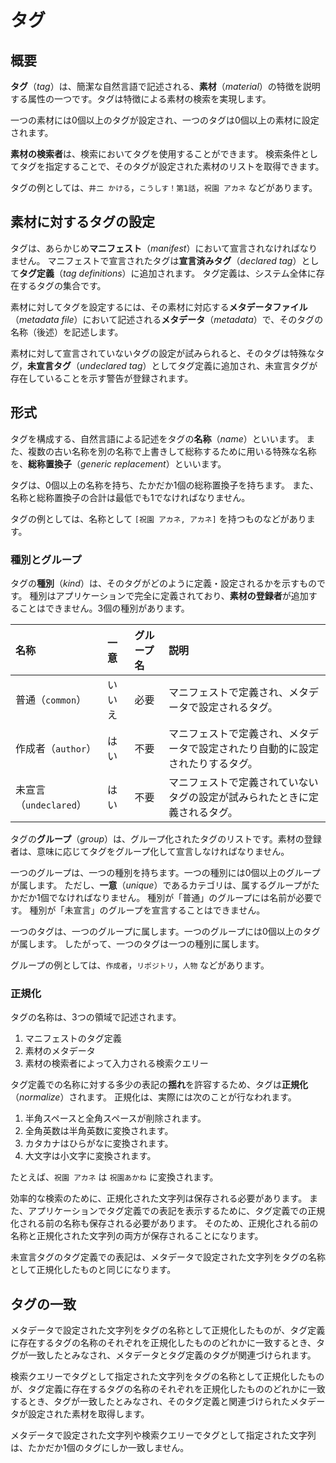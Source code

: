 # タグ

## 概要

**タグ**（*tag*）は、簡潔な自然言語で記述される、**素材**（*material*）の特徴を説明する属性の一つです。タグは特徴による素材の検索を実現します。

一つの素材には0個以上のタグが設定され、一つのタグは0個以上の素材に設定されます。

**素材の検索者**は、検索においてタグを使用することができます。
検索条件としてタグを指定することで、そのタグが設定された素材のリストを取得できます。

タグの例としては、`井二 かける`，`こうしす！第1話`，`祝園 アカネ` などがあります。

## 素材に対するタグの設定

タグは、あらかじめ**マニフェスト**（*manifest*）において宣言されなければなりません。
マニフェストで宣言されたタグは**宣言済みタグ**（*declared tag*）として**タグ定義**（*tag definitions*）に追加されます。
タグ定義は、システム全体に存在するタグの集合です。

素材に対してタグを設定するには、その素材に対応する**メタデータファイル**（*metadata file*）において記述される**メタデータ**（*metadata*）で、そのタグの名称（後述）を記述します。

素材に対して宣言されていないタグの設定が試みられると、そのタグは特殊なタグ，**未宣言タグ**（*undeclared tag*）としてタグ定義に追加され、未宣言タグが存在していることを示す警告が登録されます。

## 形式

タグを構成する、自然言語による記述をタグの**名称**（*name*）といいます。
また、複数の古い名称を別の名称で上書きして総称するために用いる特殊な名称を、**総称置換子**（*generic replacement*）といいます。

タグは、0個以上の名称を持ち、たかだか1個の総称置換子を持ちます。
また、名称と総称置換子の合計は最低でも1でなければなりません。

タグの例としては、名称として `[祝園 アカネ, アカネ]` を持つものなどがあります。

### 種別とグループ

タグの**種別**（*kind*）は、そのタグがどのように定義・設定されるかを示すものです。
種別はアプリケーションで完全に定義されており、**素材の登録者**が追加することはできません。3個の種別があります。

|名称                  |一意  |グループ名|説明                                                                          |
|:---------------------|:-----|:---------|:-----------------------------------------------------------------------------|
|普通（`common`）      |いいえ|必要      |マニフェストで定義され、メタデータで設定されるタグ。                          |
|作成者（`author`）    |はい  |不要      |マニフェストで定義され、メタデータで設定されたり自動的に設定されたりするタグ。|
|未宣言（`undeclared`）|はい  |不要      |マニフェストで定義されていないタグの設定が試みられたときに定義されるタグ。    |

タグの**グループ**（*group*）は、グループ化されたタグのリストです。素材の登録者は、意味に応じてタグをグループ化して宣言しなければなりません。

一つのグループは、一つの種別を持ちます。一つの種別には0個以上のグループが属します。
ただし、**一意**（*unique*）であるカテゴリは、属するグループがたかだか1個でなければなりません。
種別が「普通」のグループには名前が必要です。
種別が「未宣言」のグループを宣言することはできません。

一つのタグは、一つのグループに属します。一つのグループには0個以上のタグが属します。
したがって、一つのタグは一つの種別に属します。

グループの例としては、`作成者`，`リポジトリ`，`人物` などがあります。

### 正規化

タグの名称は、3つの領域で記述されます。

1. マニフェストのタグ定義
2. 素材のメタデータ
3. 素材の検索者によって入力される検索クエリー

タグ定義での名称に対する多少の表記の**揺れ**を許容するため、タグは**正規化**（*normalize*）されます。
正規化は、実際には次のことが行なわれます。

1. 半角スペースと全角スペースが削除されます。
1. 全角英数は半角英数に変換されます。
1. カタカナはひらがなに変換されます。
1. 大文字は小文字に変換されます。

たとえば、`祝園 アカネ` は `祝園あかね` に変換されます。

効率的な検索のために、正規化された文字列は保存される必要があります。
また、アプリケーションでタグ定義での表記を表示するために、タグ定義での正規化される前の名称も保存される必要があります。
そのため、正規化される前の名称と正規化された文字列の両方が保存されることになります。

未宣言タグのタグ定義での表記は、メタデータで設定された文字列をタグの名称として正規化したものと同じになります。

## タグの一致

メタデータで設定された文字列をタグの名称として正規化したものが、タグ定義に存在するタグの名称のそれぞれを正規化したもののどれかに一致するとき、タグが一致したとみなされ、メタデータとタグ定義のタグが関連づけられます。

検索クエリーでタグとして指定された文字列をタグの名称として正規化したものが、タグ定義に存在するタグの名称のそれぞれを正規化したもののどれかに一致するとき、タグが一致したとみなされ、そのタグ定義と関連づけられたメタデータが設定された素材を取得します。

メタデータで設定された文字列や検索クエリーでタグとして指定された文字列は、たかだか1個のタグにしか一致しません。
